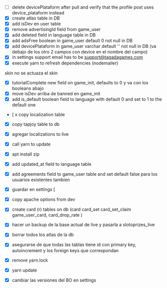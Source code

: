  - [ ] delete devicePlataform after pull and verify that the profile post uses device_plataform instead
 - [x] create atlas table in DB
 - [x] add isDev en user table
 - [x] remove advertisingId field from game_user
 - [x] add deleted field in language table in DB
 - [x] add adsFree boolean in game_user default 0 not null in DB
 - [x] add devicePlataform in game_user varchar default '' not null in DB (va debajo de los otro 2 campos con device en el nombre del campo)
 - [x] in settings support email has to be support@tagadagames.com
 - [x] execute yarn to refresh dependencies (nodemailer)
 
 skin no se actuaza el skin

 - [x] tutorialComplete new field on game_init, defaults to 0 y va con los booleans abajo
 - [x] move isDev arriba de banned en game_init
 - [x] add is_default boolean field to language with default 0 and set to 1 to the default one
 - [ x copy localization table
- [x] copy tapjoy table to db
- [x] agregar localizations to live
- [x] call yarn to update
- [x] apt install zip


 - [x] add updated_at field to language table
 - [x] add agreements field to game_user table and set default false para los usuarios existentes tambien
 - [x] guardar en settings [

 - [x] copy apache options from dev

 - [x] create card (r) tables on db (card card_set card_set_claim game_user_card, card_drop_rate )
 - [x] hacer un backup de la base actual de live y pasarla a slotoprizes_live
 - [x] borrar todos los atlas de la db
 - [x] asegurarse de que todas las tablas tiene id con primary key, autoincrement y los foreign keys que correspondan

 - [x] remove yarn.lock
 - [x] yarn update
 - [x] cambiar las versiones del BO en settings